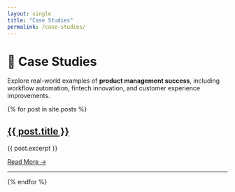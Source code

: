 ```yaml
---
layout: single
title: "Case Studies"
permalink: /case-studies/
---
```


<style>
@import url('{{ "/css/custom.css" | relative_url }}');
</style>

# 📂 Case Studies

Explore real-world examples of **product management success**, including workflow automation, fintech innovation, and customer experience improvements.

{% for post in site.posts %}
<div class="case-study">
  <h2><a href="{{ post.url | relative_url }}">{{ post.title }}</a></h2>
  <p>{{ post.excerpt }}</p>
  <a href="{{ post.url | relative_url }}" class="read-more">Read More →</a>
</div>
<hr>
{% endfor %}
